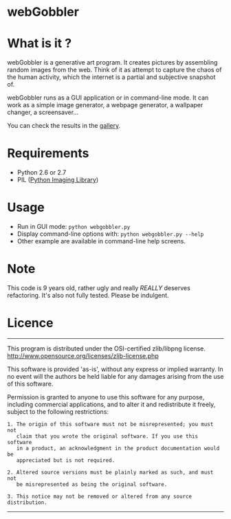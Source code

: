 webGobbler
==========

What is it ?
============

webGobbler is a generative art program. It creates pictures by assembling random images from the web. Think of it as attempt to capture the chaos of the human activity, which the internet is a partial and subjective snapshot of.

webGobbler runs as a GUI application or in command-line mode. It can work as a simple image generator, a webpage generator, a wallpaper changer, a screensaver...

You can check the results in the [gallery](http://sebsauvage.net/galerie/?dir=webGobbler).

Requirements
============

* Python 2.6 or 2.7
* PIL ([Python Imaging Library](http://www.pythonware.com/products/pil/))


Usage
=====

* Run in GUI mode: `python webgobbler.py` 
* Display command-line options with: `python webgobbler.py --help`
* Other example are available in command-line help screens.


Note
====

This code is 9 years old, rather ugly and really *REALLY* deserves refactoring. It's also not fully tested. Please be indulgent.


Licence
=======

------------------------------------------------------------------------------

This program is distributed under the OSI-certified zlib/libpng license.
http://www.opensource.org/licenses/zlib-license.php

This software is provided 'as-is', without any express or implied warranty.
In no event will the authors be held liable for any damages arising from
the use of this software.

Permission is granted to anyone to use this software for any purpose,
including commercial applications, and to alter it and redistribute it freely,
subject to the following restrictions:

    1. The origin of this software must not be misrepresented; you must not
       claim that you wrote the original software. If you use this software
       in a product, an acknowledgment in the product documentation would be
       appreciated but is not required.

    2. Altered source versions must be plainly marked as such, and must not
       be misrepresented as being the original software.

    3. This notice may not be removed or altered from any source distribution.

------------------------------------------------------------------------------